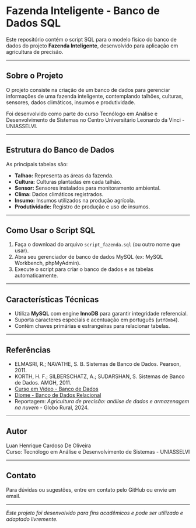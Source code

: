 # Fazenda Inteligente - Banco de Dados SQL

Este repositório contém o script SQL para o modelo físico do banco de dados do projeto **Fazenda Inteligente**, desenvolvido para aplicação em agricultura de precisão.

---

## Sobre o Projeto

O projeto consiste na criação de um banco de dados para gerenciar informações de uma fazenda inteligente, contemplando talhões, culturas, sensores, dados climáticos, insumos e produtividade.  

Foi desenvolvido como parte do curso Tecnólogo em Análise e Desenvolvimento de Sistemas no Centro Universitário Leonardo da Vinci - UNIASSELVI.

---

## Estrutura do Banco de Dados

As principais tabelas são:

- **Talhao:** Representa as áreas da fazenda.
- **Cultura:** Culturas plantadas em cada talhão.
- **Sensor:** Sensores instalados para monitoramento ambiental.
- **Clima:** Dados climáticos registrados.
- **Insumo:** Insumos utilizados na produção agrícola.
- **Produtividade:** Registro de produção e uso de insumos.

---

## Como Usar o Script SQL

1. Faça o download do arquivo `script_fazenda.sql` (ou outro nome que usar).
2. Abra seu gerenciador de banco de dados MySQL (ex: MySQL Workbench, phpMyAdmin).
3. Execute o script para criar o banco de dados e as tabelas automaticamente.

---

## Características Técnicas

- Utiliza **MySQL** com engine **InnoDB** para garantir integridade referencial.
- Suporta caracteres especiais e acentuação em português (`utf8mb4`).
- Contém chaves primárias e estrangeiras para relacionar tabelas.

---

## Referências

- ELMASRI, R.; NAVATHE, S. B. Sistemas de Banco de Dados. Pearson, 2011.
- KORTH, H. F.; SILBERSCHATZ, A.; SUDARSHAN, S. Sistemas de Banco de Dados. AMGH, 2011.
- [Curso em Vídeo - Banco de Dados](https://www.cursoemvideo.com)
- [Diome - Banco de Dados Relacional](https://www.youtube.com/@diome)
- Reportagem: *Agricultura de precisão: análise de dados e armazenagem na nuvem* - Globo Rural, 2024.

---

## Autor

Luan Henrique Cardoso De Oliveira  
Curso: Tecnólogo em Análise e Desenvolvimento de Sistemas - UNIASSELVI  

---

## Contato

Para dúvidas ou sugestões, entre em contato pelo GitHub ou envie um email.

---

*Este projeto foi desenvolvido para fins acadêmicos e pode ser utilizado e adaptado livremente.*
